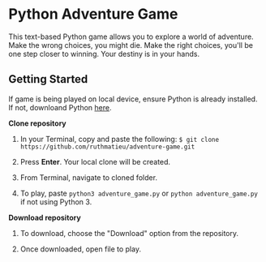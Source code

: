 # Python Adventure Game
This text-based Python game allows you to explore a world of adventure. Make the wrong choices, you might die. Make the right choices, you'll be one step closer to winning. Your destiny is in your hands.
## Getting Started

If game is being played on local device, ensure Python is already installed. If not, 
downloand Python [here](https://www.python.org/downloads/).

**Clone repository**

1. In your Terminal, copy and paste the following:
`$ git clone https://github.com/ruthmatieu/adventure-game.git`

2. Press **Enter**. Your local clone will be created.

3. From Terminal, navigate to cloned folder.

4. To play, paste `python3 adventure_game.py` or `python adventure_game.py` if not using Python 3.

**Download repository**
1. To download, choose the "Download" option from the repository.

2. Once downloaded, open file to play.
